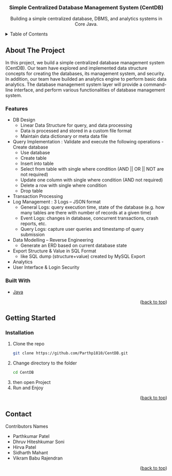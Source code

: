 <div id="top"></div>

<br />
<div align="center">
  
<h3 align="center">Simple Centralized Database Management System (CentDB)</h3>

  <p align="center">
    Building a simple centralized database, DBMS, and analytics systems in Core Java.
  </p>
</div>



<!-- TABLE OF CONTENTS -->
<details>
  <summary>Table of Contents</summary>
  <ol>
    <li>
      <a href="#about-the-project">About The Project</a>
      <ul>
		<li><a href="#features">Features</a></li>
        <li><a href="#built-with">Built With</a></li>
      </ul>
    </li>
    <li>
      <a href="#getting-started">Getting Started</a>
      <ul>
        <li><a href="#installation">Installation</a></li>
      </ul>
    </li>
    <li><a href="#contact">Contact</a></li>
  </ol>
</details>



<!-- ABOUT THE PROJECT -->
## About The Project

In this project, we build a simple centralized database management system (CentDB). Our team have explored and implemented data structure concepts for creating the databases, its management system, and security. In addition, our team have builded an analytics engine to perform basic data analytics. The database management system layer will provide a command-line interface, and perform various functionalities of database management system.
	
### Features

* DB Design
	- Linear Data Structure for query, and data processing
	- Data is processed and stored in a custom file format
	- Maintain data dictionary or meta data file
* Query Implementation : Validate and execute the following operations
	-Create database
	- Use database
	- Create table
	- Insert into table 
	- Select from table with single where condition (AND || OR || NOT are not required) 
	- Update one column with single where condition (AND not required)
	- Delete a row with single where condition
	- Drop table
* Transaction Processing
* Log Management : 3 Logs – JSON format
	- General Logs: query execution time, state of the database (e.g. how many tables are there with number of records at a given time)
	- Event Logs: changes in database, concurrent transactions, crash reports, etc.
	- Query Logs: capture user queries and timestamp of query submission
* Data Modelling – Reverse Engineering
	- Generate an ERD based on current database state
* Export Structure & Value in SQL Format
	- like SQL dump (structure+value) created by MySQL Export
* Analytics
* User Interface & Login Security

### Built With

* [Java](https://www.java.com/)

<p align="right">(<a href="#top">back to top</a>)</p>


<!-- GETTING STARTED -->
## Getting Started

### Installation

1. Clone the repo
   ```sh
   git clone https://github.com/Parthp1810/CentDB.git
   ```
2. Change directory to the folder
   ```sh
   cd CentDB
   ```
3. then open Project
4. Run and Enjoy
   
<p align="right">(<a href="#top">back to top</a>)</p>



<!-- CONTACT -->
## Contact

Contributors Names

* Parthkumar Patel
* Dhruv Hiteshkumar Soni
* Hirva Patel
* Sidharth Mahant
* Vikram Babu Rajendran

<p align="right">(<a href="#top">back to top</a>)</p>

